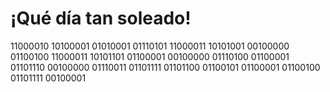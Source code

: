 ¡Qué día tan soleado!
=
11000010 10100001 01010001 01110101 11000011 10101001 00100000 01100100 11000011 10101101 01100001 00100000 01110100 01100001 01101110 00100000 01110011 01101111 01101100 01100101 01100001 01100100 01101111 00100001